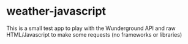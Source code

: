 # weather-javascript

This is a small test app to play with the Wunderground API and raw HTML/Javascript to make some requests (no frameworks or libraries)
